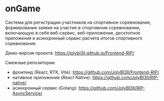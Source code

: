 # onGame
Система для регистрации участников на спортивное соревнование, формирование заявки на участие в спортивном соревновании, включающую в себя веб-сервис, веб-приложение, десктопное приложения и асинхронный сервис расчета итогов спортивного соревнования.

Демо-версия проекта: https://jolybi3ll.github.io/Frontend-RIP/

Смежные репозитории:
* фронтенд (React, RTK, Vite): https://github.com/JolyBI3ll/Frontend-RIP/
* нативное приложение (React Native): https://github.com/JolyBI3ll/RIP-native/
* асинхронный сервис (Golang): https://github.com/JolyBI3ll/RIP-AsyncService/
